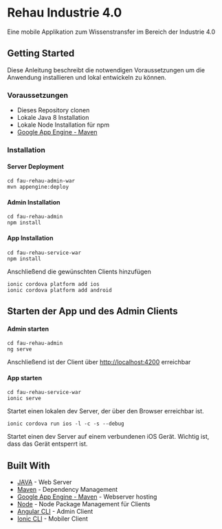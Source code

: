 # Rehau Industrie 4.0

Eine mobile Applikation zum Wissenstransfer im Bereich der Industrie 4.0

## Getting Started

Diese Anleitung beschreibt die notwendigen Voraussetzungen um die Anwendung installieren und lokal entwickeln zu können.

### Voraussetzungen

* Dieses Repository clonen
* Lokale Java 8 Installation
* Lokale Node Installation für npm
* [Google App Engine - Maven](https://cloud.google.com/appengine/docs/standard/java/tools/using-maven)

### Installation

#### Server Deployment

```
cd fau-rehau-admin-war
mvn appengine:deploy
```

#### Admin Installation

```
cd fau-rehau-admin
npm install
```

#### App Installation

```
cd fau-rehau-service-war
npm install
```

Anschließend die gewünschten Clients hinzufügen

```
ionic cordova platform add ios
ionic cordova platform add android
```

## Starten der App und des Admin Clients

#### Admin starten

```
cd fau-rehau-admin
ng serve
```

Anschließend ist der Client über [http://localhost:4200](http://localhost:4200) erreichbar

#### App starten

```
cd fau-rehau-service-war
ionic serve
```
Startet einen lokalen dev Server, der über den Browser erreichbar ist.

```
ionic cordova run ios -l -c -s --debug
```
Startet einen dev Server auf einem verbundenen iOS Gerät. Wichtig ist, dass das Gerät entsperrt ist.



## Built With

* [JAVA](http://www.java.com) - Web Server
* [Maven](https://maven.apache.org/) - Dependency Management
* [Google App Engine - Maven](https://cloud.google.com/appengine/docs/standard/java/tools/using-maven) - Webserver hosting
* [Node](https://nodejs.org/en/) - Node Package Management für Clients
* [Angular CLI](https://github.com/angular/angular-cli) - Admin Client
* [Ionic CLI](https://ionicframework.com/docs/cli/) - Mobiler Client
